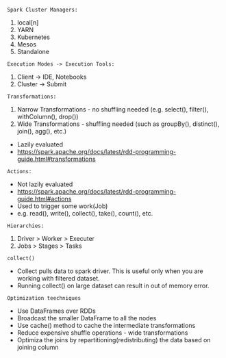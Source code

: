 ```Spark Cluster Managers:```
1. local[n]
2. YARN
3. Kubernetes
4. Mesos
5. Standalone

```Execution Modes -> Execution Tools:```
1. Client -> IDE, Notebooks
2. Cluster -> Submit

```Transformations:```
1. Narrow Transformations - no shuffling needed (e.g. select(), filter(), withColumn(), drop())
2. Wide Transformations - shuffling needed (such as groupBy(), distinct(), join(), agg(), etc.)
- Lazily evaluated
- https://spark.apache.org/docs/latest/rdd-programming-guide.html#transformations

```Actions:```
- Not lazily evaluated
- https://spark.apache.org/docs/latest/rdd-programming-guide.html#actions
- Used to trigger some work(Job)
- e.g. read(), write(), collect(), take(), count(), etc.

```Hierarchies:```
1. Driver > Worker > Executer
2. Jobs > Stages > Tasks

```collect()```
- Collect pulls data to spark driver. This is useful only when you are working with filtered dataset.
- Running collect() on large dataset can result in out of memory error.

```Optimization teechniques```
- Use DataFrames over RDDs 
- Broadcast the smaller DataFrame to all the nodes
- Use cache() method to cache the intermediate transformations
- Reduce expensive shuffle operations - wide transformations
- Optimiza the joins by repartitioning(redistributing) the data based on joining column
